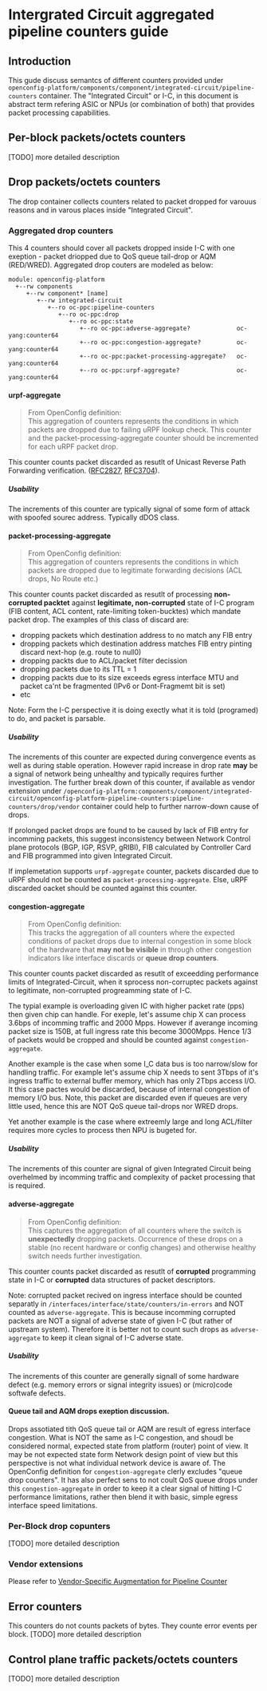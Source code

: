 # Intergrated Circuit aggregated pipeline counters guide
## Introduction
This gude discuss semantcs of different counters provided under 
`openconfig-platform/components/component/integrated-circuit/pipeline-counters` container.
The "Integrated Circuit" or I-C, in this document is abstract term refering ASIC or NPUs (or combination of both) that provides packet processing capabilities.

## Per-block packets/octets counters
[TODO] more detailed description
## Drop packets/octets counters
The drop container collects counters related to packet dropped for varouus reasons and in varous places inside "Integrated Circuit".
### Aggregated drop counters
This 4 counters should cover all packets dropped inside I-C with one exeption - packet driopped due to QoS queue tail-drop or AQM (RED/WRED).  Aggregated drop couters are modeled as below:
```
module: openconfig-platform
  +--rw components
     +--rw component* [name]
        +--rw integrated-circuit
           +--ro oc-ppc:pipeline-counters
              +--ro oc-ppc:drop
                 +--ro oc-ppc:state
                    +--ro oc-ppc:adverse-aggregate?             oc-yang:counter64
                    +--ro oc-ppc:congestion-aggregate?          oc-yang:counter64
                    +--ro oc-ppc:packet-processing-aggregate?   oc-yang:counter64
                    +--ro oc-ppc:urpf-aggregate?                oc-yang:counter64
```
#### urpf-aggregate
> From OpenConfig definition:\
>This aggregation of counters represents the conditions in which packets are dropped due to failing uRPF lookup check. This counter and the packet-processing-aggregate counter should be incremented for each uRPF packet drop.

This counter counts packet discarded as resutlt of Unicast Reverse Path Forwarding verification. ([RFC2827](https://datatracker.ietf.org/doc/html/rfc2827), [RFC3704](https://datatracker.ietf.org/doc/html/rfc3704)).

##### Usability
The increments of this counter are typically signal of some form of attack with spoofed sourec address. Typically dDOS class.

#### packet-processing-aggregate
> From OpenConfig definition:\
> This aggregation of counters represents the conditions in which packets are dropped due to legitimate forwarding decisions (ACL drops, No Route etc.)

This counter counts packet discarded as resutlt of processing **non-corrupted packtet** against **legitimate, non-corrupted** state of I-C program (FIB content, ACL content, rate-limiting token-bucktes) which mandate packet drop. The examples of this class of discard are:
- dropping packets which destination address to no match any FIB entry
- dropping packets which destination address matches FIB entry pinting discard next-hop (e.g. route to null0)
- dropping packts due to ACL/packet filter decission
- dropping packets due to its TTL = 1
- dropping packts due to its size exceeds egress interface MTU and packet ca'nt be fragmented (IPv6 or Dont-Fragmemt bit is set)
- etc

Note: Form the I-C perspective it is doing exectly what it is told (programed) to do, and packet is parsable.

##### Usability
The increments of this counter are expected during convergence events as well as during stable operation. However rapid increase in drop rate **may** be a signal of network being unhealthy and typically requires further investigation. 
The further break down of this counter, if available as vendor extension under `/openconfig-platform:components/component/integrated-circuit/openconfig-platform-pipeline-counters:pipeline-counters/drop/vendor` container could help to further narrow-down cause of drops. 

If prolonged packet drops are found to be caused by lack of FIB entry for incomming packets, this suggest inconsistency between Network Control plane protocols (BGP, IGP, RSVP, gRIBI), FIB calculated by Controller Card and FIB programmed into given Integrated Circuit.

If implemetation supports `urpf-aggregate` counter, packets discarded due to uRPF should not be counted as `packet-processing-aggregate`. Else, uRPF discarded oacket should be counted against this counter.

#### congestion-aggregate
> From OpenConfig definition:\
>This tracks the aggregation of all counters where the expected conditions of packet drops due to internal congestion in some block of the hardware that **may not be visible** in through other congestion indicators like interface discards or **queue drop counters**.

This counter counts packet discarded as resutlt of exceedding performance limits of Integrated-Circuit, when it sprocess non-corruptec packets against to legitimate, non-corrupted progreamming state of I-C.

The typial example is overloading given IC with higher packet rate (pps) then given chip can handle. For exeple, let's assume chip X can process 3.6bps of incomming traffic and 2000 Mpps. However if averange incoming packet size is 150B, at full ingress rate this become 3000Mpps. Hence 1/3 of packets would be cropped and should be counted against `congestion-aggregate`.

Another example is the case when some I_C data bus is too narrow/slow for handling traffic. For example let's assume chip X needs to sent 3Tbps of it's ingress traffic to external buffer memory, which has only 2Tbps access I/O. It this case pactes would be discarded, because of internal congestion of memory I/O bus. Note, this packet are discarded even if queues are very little used, hence this are NOT QoS queue tail-drops nor WRED drops.

Yet another example is the case where extreemly large and long ACL/filter requires more cycles to process then NPU is bugeted for. 

##### Usability
The increments of this counter are signal of given Integrated Circuit being overhelmed by incomming traffic and complexity of packet processing that is required. 

#### adverse-aggregate
> From OpenConfig definition:\
> This captures the aggregation of all counters where the switch is **unexpectedly** dropping packets. Occurrence of these drops on a stable (no recent hardware or config changes) and otherwise healthy switch needs further investigation.

This counter counts packet discarded as resutlt of **corrupted** programming state in I-C or **corrupted** data structures of packet descriptors.

Note: corrupted packet recived on ingress interface should be counted separatly in `/interfaces/interface/state/counters/in-errors` and NOT counted as `adverse-aggregate`. This is because incomming corrupted packets are NOT a signal of adverse state of given I-C (but rather of upstream system). Therefore it is better not to count such drops as `adverse-aggregate` to keep it clean signal of I-C adverse state.


##### Usability
The increments of this counter are generally signall of some hardware defect (e.g. memory errors or signal integrity issues) or (micro)code softwafe defects. 

#### Queue tail and AQM drops exeption discussion.
Drops assotiated tith QoS queue tail or AQM are result of egress interface congestion. What is NOT the same as I-C congestion, and shoudl be considered normal, expected state from platform (router) point of view. It may be not expected state form Network design point of view but this perspective is not what individual network device is aware of.
The OpenConfig definition for `congestion-aggregate` clerly excludes "queue drop counters". It has also perfect sens to not coult QoS queue drops under this `congestion-aggregate` in order to keep it a clear signal of hitting I-C performance limitations, rather then blend it with basic, simple egress interface speed limitations.

### Per-Block drop copunters
[TODO] more detailed description
### Vendor extensions
Please refer to [Vendor-Specific Augmentation for Pipeline Counter](vendor_counter_guide.md)
## Error counters
This counters do not counts packets of bytes. They counte error events per block.
[TODO] more detailed description
## Control plane traffic packets/octets counters
[TODO] more detailed description
